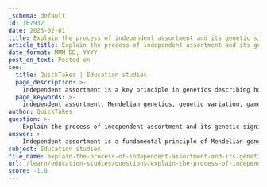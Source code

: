 ```yaml
---
_schema: default
id: 167932
date: 2025-02-01
title: Explain the process of independent assortment and its genetic significance.
article_title: Explain the process of independent assortment and its genetic significance.
date_format: MMM DD, YYYY
post_on_text: Posted on
seo:
  title: QuickTakes | Education studies
  page_description: >-
    Independent assortment is a key principle in genetics describing how alleles for different genes segregate independently during gamete formation, increasing genetic diversity and influencing inheritance patterns.
  page_keywords: >-
    independent assortment, Mendelian genetics, genetic variation, gametes, meiosis, homologous chromosomes, random alignment, segregation, dihybrid crosses, genetic diversity, phenotype, genetic disorders, pea plants
author: QuickTakes
question: >-
    Explain the process of independent assortment and its genetic significance.
answer: >-
    Independent assortment is a fundamental principle of Mendelian genetics that describes how alleles for different genes segregate independently during the formation of gametes. This principle was formulated by Gregor Mendel based on his experiments with pea plants and is crucial for understanding genetic inheritance.\n\n### Process of Independent Assortment\n\nIndependent assortment occurs during meiosis, specifically during metaphase I. Here’s how it works:\n\n1. **Homologous Chromosomes**: During meiosis, chromosomes are present in pairs known as homologous chromosomes. Each pair consists of one chromosome from each parent.\n\n2. **Random Alignment**: When homologous chromosomes line up at the metaphase plate during metaphase I, their orientation is random. This means that the maternal and paternal chromosomes can orient themselves in any direction.\n\n3. **Segregation into Gametes**: As the homologous chromosomes are pulled apart during anaphase I, the alleles for different traits segregate independently into gametes. For example, if we consider two traits, such as seed shape (round vs. wrinkled) and seed color (yellow vs. green), the combination of alleles that end up in each gamete is random.\n\n### Genetic Significance\n\nThe significance of independent assortment lies in its contribution to genetic variation:\n\n- **Genetic Diversity**: By allowing different combinations of alleles to be passed on to offspring, independent assortment increases genetic diversity within a population. This diversity is essential for evolution and adaptation to changing environments.\n\n- **Mendelian Ratios**: In dihybrid crosses (crosses involving two traits), independent assortment leads to predictable phenotypic ratios in the offspring. For example, when crossing two heterozygous pea plants (RrYy), the resulting phenotypic ratio of offspring is typically 9:3:3:1, reflecting the independent assortment of the two traits.\n\n- **Implications for Genetic Disorders**: Understanding independent assortment helps in predicting the inheritance patterns of genetic disorders. It allows geneticists to calculate the probabilities of offspring inheriting specific traits or disorders based on parental genotypes.\n\n### Example\n\nConsider a dihybrid cross involving two traits in pea plants:\n\n- **Seed Shape**: Round (R) is dominant over wrinkled (r).\n- **Seed Color**: Yellow (Y) is dominant over green (y).\n\nWhen two heterozygous plants (RrYy) are crossed, the possible gametes produced by each parent can be:\n\n- RY\n- Ry\n- rY\n- ry\n\nThe combination of these gametes in the offspring will lead to various phenotypes, demonstrating the principle of independent assortment.\n\nIn summary, independent assortment is a key mechanism that enhances genetic variation and is foundational to the study of genetics, influencing everything from trait inheritance to the understanding of genetic disorders.
subject: Education studies
file_name: explain-the-process-of-independent-assortment-and-its-genetic-significance.md
url: /learn/education-studies/questions/explain-the-process-of-independent-assortment-and-its-genetic-significance
score: -1.0
---
```


&nbsp;